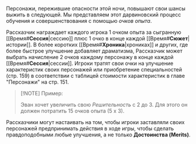 Персонажи, пережившие опасности этой ночи, повышают свои шансы выжить в следующей. Мы представляем этот дарвиновский процесс обучения и совершенствования с помощью *очков опыта*. 

Рассказчик награждает каждого игрока 1 очком опыта за сыгранную [[Время#**Сессия**|сессию]] плюс 1 очко в конце каждой [[Время#**Сюжет**|истории]]. В более коротких [[Время#**Хроника**|хрониках]] и других, где более быстрое улучшение добавляет драматизма, Рассказчик может выбрать начисление 2 очков каждому персонажу в конце каждой [[Время#**Сессия**|сессии]]. Игроки тратят свои очки на улучшение характеристик своих персонажей или приобретение специальностей (стр. 159) в соответствии с таблицей стоимости характеристик в главе "Персонажи" на стр. 151.

> [!NOTE] Пример: 
> 
> Эван хочет увеличить свою *Решительность* с 2 до 3. Для этого он должен потратить 15 очков опыта (5 х 3).

Рассказчики могут настаивать на том, чтобы игроки заставляли своих персонажей предпринимать действия в ходе игры, чтобы сделать правдоподобными любые улучшения, а не только **Достоинства (Merits)**.